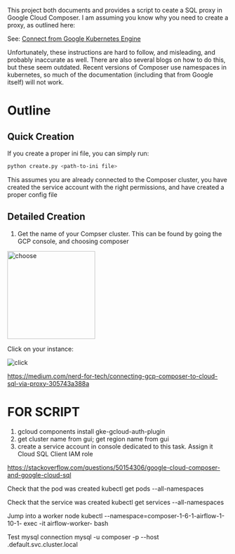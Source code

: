 This project both documents and provides a script to ceate a SQL proxy in Google Cloud Composer.  I am assuming you know why you need to create a proxy, as outlined here:

See: [Connect from Google Kubernetes Engine ](https://cloud.google.com/sql/docs/postgres/connect-kubernetes-engine)

Unfortunately, these instructions are hard to follow, and misleading, and probably inaccurate as well. There are also several blogs on how to do this, but these
seem outdated. Recent versions of Composer use namespaces in kubernetes, so much of the documentation (including that from Google itself) will not work.

Outline
=======

Quick Creation
-------------

If you create a proper ini file, you can simply run:

```bash
python create.py <path-to-ini file>

```

This assumes you are already connected to the Composer cluster, you have created the service account with the right permissions, and 
have created a proper config file

Detailed Creation
----------------

1. Get the name of your Compser cluster. This can be found by going the GCP console, and choosing composer

<img src="https://github.com/paulhtremblay/Google-Cloud-SQL-Composer-Proxy/blob/development/images/choose_composer.jpg?raw=true" alt="choose" width="200"/>

Click on your instance:

<img src="https://github.com/paulhtremblay/Google-Cloud-SQL-Composer-Proxy/blob/development/images/click_composer.jpg?raw=true" alt="click"/>


https://medium.com/nerd-for-tech/connecting-gcp-composer-to-cloud-sql-via-proxy-305743a388a


FOR SCRIPT
==========
1. gcloud components install gke-gcloud-auth-plugin
2. get cluster name from gui; get region name from gui
3. create a service account in console dedicated to this task. Assign it Cloud SQL Client IAM role 

https://stackoverflow.com/questions/50154306/google-cloud-composer-and-google-cloud-sql

Check that the pod was created kubectl get pods --all-namespaces

Check that the service was created kubectl get services --all-namespaces

Jump into a worker node kubectl --namespace=composer-1-6-1-airflow-1-10-1-<some-uid> exec -it airflow-worker-<some-uid> bash

Test mysql connection mysql -u composer -p --host <service-name>.default.svc.cluster.local
